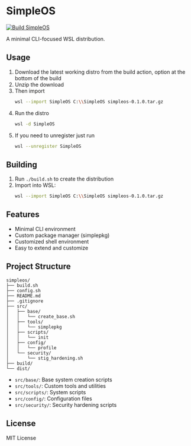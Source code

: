 # SimpleOS
[![Build SimpleOS](https://github.com/kelleyblackmore/simpleos/actions/workflows/build.yml/badge.svg)](https://github.com/kelleyblackmore/simpleos/actions/workflows/build.yml)


A minimal CLI-focused WSL distribution.

## Usage
1. Download the latest working distro from the build action, option at the bottom of the build
2. Unzip the download
3. Then import
   ```bash
   wsl --import SimpleOS C:\\SimpleOS simpleos-0.1.0.tar.gz
   ```
4. Run the distro
   ```bash
   wsl -d SimpleOS
   ```
5. If you need to unregister just run 
   ```bash
   wsl --unregister SimpleOS
   ```


## Building

1. Run `./build.sh` to create the distribution
2. Import into WSL:
   ```bash
   wsl --import SimpleOS C:\\SimpleOS simpleos-0.1.0.tar.gz
   ```


## Features

- Minimal CLI environment
- Custom package manager (simplepkg)
- Customized shell environment
- Easy to extend and customize

## Project Structure

```
simpleos/
├── build.sh
├── config.sh
├── README.md
├── .gitignore
├── src/
│   ├── base/
│   │   └── create_base.sh
│   ├── tools/
│   │   └── simplepkg
│   ├── scripts/
│   │   └── init
│   ├── config/
│   │   └── profile
│   └── security/
│       └── stig_hardening.sh
├── build/
└── dist/
```

- `src/base/`: Base system creation scripts
- `src/tools/`: Custom tools and utilities
- `src/scripts/`: System scripts
- `src/config/`: Configuration files
- `src/security/`: Security hardening scripts


## License

MIT License
